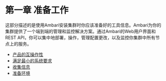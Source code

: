 # 第一章 准备工作

这部分描述的是使用Ambari安装集群时你应该准备好的工具信息。Ambari为你的集群提供了一个端到端的管理和监控解决方案。通过Ambari的Web用户界面和REST API，你可以集中地部署，操作，管理配置更改，以及监控你集群中所有节点上的服务。

* [产品的互操作性](./01-product-interoperability/README.md)
* [满足最小的系统要求](./02-meet-minimum-system-requirements/README.md)
* [收集信息](./03-collct-info/README.md)
* [准备环境](./04-prepare-env/README.md)

